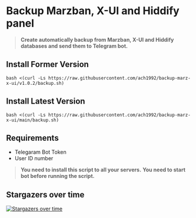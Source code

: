 # Backup Marzban, X-UI and Hiddify panel

> **Create automatically backup from Marzban, X-UI and Hiddify databases and send them to Telegram bot.**

## Install Former Version

```
bash <(curl -Ls https://raw.githubusercontent.com/ach1992/backup-marz-x-ui/v1.0.2/backup.sh)
```

## Install Latest Version

```
bash <(curl -Ls https://raw.githubusercontent.com/ach1992/backup-marz-x-ui/main/backup.sh)
```

## Requirements

- Telegaram Bot Token
- User ID number

> **You need to install this script to all your servers.**
> **You need to start bot before running the script.**

## Stargazers over time

[![Stargazers over time](https://starchart.cc/ach1992/backup-marz-x-ui.svg)](https://starchart.cc/ach1992/backup-marz-x-ui)

